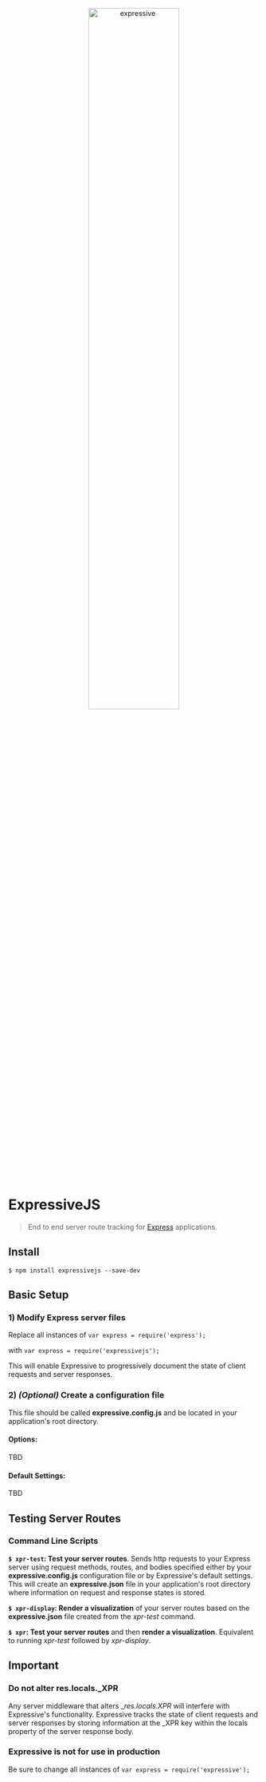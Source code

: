 <p align="center"><a href='http://expressivejs.io/'><img alt="expressive" src="https://raw.githubusercontent.com/venogram/ExpressiveJS/master/gui/report/public/images/blackEXPRLogo@2x.png" height="60%" width="60%"></a></p>




# ExpressiveJS
> End to end server route tracking for [Express](https://expressjs.com/) applications.



## Install
```$ npm install expressivejs --save-dev```



## Basic Setup

### 1) Modify Express server files
Replace all instances of  ```var express = require('express');```

with ```var express = require('expressivejs');```

This will enable Expressive to progressively document the state of client requests and server responses.


### 2) *(Optional)* Create a configuration file

This file should be called __expressive.config.js__ and be located in your application's root directory.

#### Options:
TBD

#### Default Settings:
TBD



## Testing Server Routes

### Command Line Scripts

__```$ xpr-test```: Test your server routes__.  Sends http requests to your Express server using request methods, routes, and bodies specified either by your __expressive.config.js__ configuration file or by Expressive's default settings.  This will create an __expressive.json__ file in your application's root directory where information on request and response states is stored.

__```$ xpr-display```: Render a visualization__ of your server routes based on the __expressive.json__ file created from the *xpr-test* command.

__```$ xpr```: Test your server routes__ and then __render a visualization__.  Equivalent to running *xpr-test* followed by *xpr-display*.



## Important

### Do not alter res.locals._XPR
Any server middleware that alters __res.locals._XPR__ will interfere with Expressive's functionality.  Expressive tracks the state of client requests and server responses by storing information at the _XPR key within the locals property of the server response body.

### Expressive is not for use in production
Be sure to change all instances of ```var express = require('expressive');```
